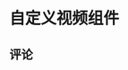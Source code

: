 # 自定义视频组件
<!-- 支持多语言字幕，可以通过 subtitles 属性传递字幕文件列表 -->

<animation
      videoSrc="/docs/video/video.mp4" 
      :subtitles="[
        {subtitle:{lang:'zh',label:'1',src:'1'},index:1}
      ]"
    />

<!-- # Bilibili 视频演示

以下是一个 Bilibili 视频示例：

<iframe
  width="100%"
  height="800px"
  src="https://www.bilibili.com/video/BV1Yg4y127Fp?vd_source=3e46d32094b981673e11bfbadc3d8bf1"
  scrolling="no"
  border="0"
  frameborder="no"
  framespacing="0"
  allowfullscreen="true"
>视频</iframe> -->

## 评论
<Giscus />